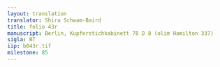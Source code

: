 ```yaml
---
layout: translation
translator: Shira Schwam-Baird
title: folio 43r
manuscript: Berlin, Kupferstichkabinett 78 D 8 (olim Hamilton 337)
sigla: BT
iip: b043r.tif
milestone: 85
---
```


